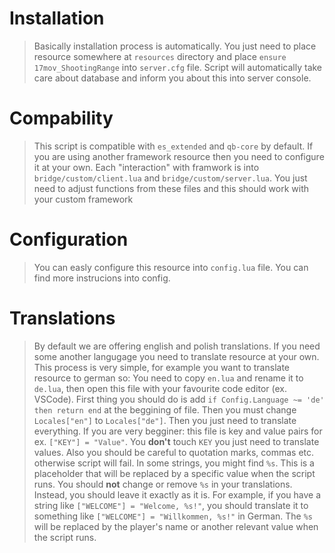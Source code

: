 # Installation
> Basically installation process is automatically. You just need to place resource somewhere at `resources` directory and place `ensure 17mov_ShootingRange` into `server.cfg` file. Script will automatically take care about database and inform you about this into server console.

# Compability
> This script is compatible with `es_extended` and `qb-core` by default. If you are using another framework resource then you need to configure it at your own. Each "interaction" with framwork is into `bridge/custom/client.lua` and `bridge/custom/server.lua`. You just need to adjust functions from these files and this should work with your custom framework

# Configuration
> You can easly configure this resource into `config.lua` file. You can find more instrucions into config.

# Translations
> By default we are offering english and polish translations. If you need some another langugage you need to translate resource at your own. This process is very simple, for example you want to translate resource to german so: You need to copy `en.lua` and rename it to `de.lua`, then open this file with your favourite code editor (ex. VSCode). First thing you should do is add `if Config.Language ~= 'de' then return end` at the beggining of file. Then you must change `Locales["en"]` to `Locales["de"]`. Then you just need to translate everything. If you are very begginer: this file is key and value pairs for ex. `["KEY"] = "Value"`. You **don't** touch `KEY` you just need to translate values. Also you should be careful to quotation marks, commas etc. otherwise script will fail. In some strings, you might find `%s`. This is a placeholder that will be replaced by a specific value when the script runs. You should **not** change or remove `%s` in your translations. Instead, you should leave it exactly as it is. For example, if you have a string like `["WELCOME"] = "Welcome, %s!"`, you should translate it to something like `["WELCOME"] = "Willkommen, %s!"` in German. The `%s` will be replaced by the player's name or another relevant value when the script runs.